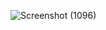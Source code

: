 ![Screenshot (1096)](https://github.com/user-attachments/assets/2838b6f9-c8f2-47f5-b781-ac49de75e8b1)
